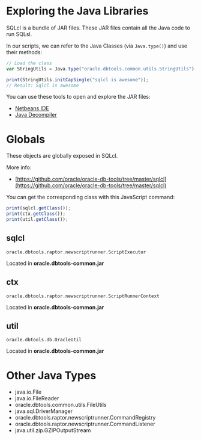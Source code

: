 # Exploring the Java Libraries

SQLcl is a bundle of JAR files. These JAR files contain all the Java code to run SQLsl.

In our scripts, we can refer to the Java Classes (via `Java.type()`) and use their methods:

```javascript
// Load the class
var StringUtils = Java.type("oracle.dbtools.common.utils.StringUtils");

print(StringUtils.initCapSingle("sqlcl is awesome"));
// Result: Sqlcl is awesome
```

You can use these tools to open and explore the JAR files:
- [Netbeans IDE](https://netbeans.org/downloads/)
- [Java Decompiler](http://jd.benow.ca/)

# Globals

These objects are globally exposed in SQLcl.

More info:
- [https://github.com/oracle/oracle-db-tools/tree/master/sqlcl](https://github.com/oracle/oracle-db-tools/tree/master/sqlcl)

You can get the corresponding class with this JavaScript command:

```javascript
print(sqlcl.getClass());
print(ctx.getClass());
print(util.getClass());
```

## sqlcl

`oracle.dbtools.raptor.newscriptrunner.ScriptExecutor`

Located in **oracle.dbtools-common.jar**

## ctx

`oracle.dbtools.raptor.newscriptrunner.ScriptRunnerContext`

Located in **oracle.dbtools-common.jar**


## util

`oracle.dbtools.db.OracleUtil`

Located in **oracle.dbtools-common.jar**

# Other Java Types

- java.io.File
- java.io.FileReader
- oracle.dbtools.common.utils.FileUtils
- java.sql.DriverManager
- oracle.dbtools.raptor.newscriptrunner.CommandRegistry
- oracle.dbtools.raptor.newscriptrunner.CommandListener
- java.util.zip.GZIPOutputStream

